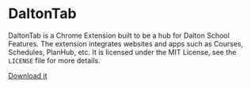 # DaltonTab
DaltonTab is a Chrome Extension built to be a hub for Dalton School Features. The extension integrates websites and apps such as Courses, Schedules, PlanHub, etc. It is licensed under the MIT License, see the `LICENSE` file for more details.

[Download it](https://chrome.google.com/webstore/detail/daltontab/ggfjkmflbbjndabmnngilkfpmdegbfkm)
